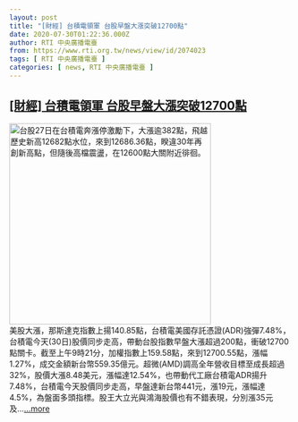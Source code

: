 ```yaml
---
layout: post
title: "[財經] 台積電領軍 台股早盤大漲突破12700點"
date: 2020-07-30T01:22:36.000Z
author: RTI 中央廣播電臺
from: https://www.rti.org.tw/news/view/id/2074023
tags: [ RTI 中央廣播電臺 ]
categories: [ news, RTI 中央廣播電臺 ]
---
```

<!--1596072156000-->
[[財經] 台積電領軍 台股早盤大漲突破12700點](https://www.rti.org.tw/news/view/id/2074023)
------

<div>
<img src="https://static.rti.org.tw/assets/thumbnails/2020/07/27/20200727000011M.jpg" width="360" alt="台股27日在台積電奔漲停激勵下，大漲逾382點，飛越歷史新高12682點水位，來到12686.36點，睽違30年再創新高點，但隨後高檔震盪，在12600點大關附近徘徊。" title="台股27日在台積電奔漲停激勵下，大漲逾382點，飛越歷史新高12682點水位，來到12686.36點，睽違30年再創新高點，但隨後高檔震盪，在12600點大關附近徘徊。"><br>美股大漲，那斯達克指數上揚140.85點，台積電美國存託憑證(ADR)強彈7.48%，台積電今天(30日)股價同步走高，帶動台股指數早盤大漲超過200點，衝破12700點關卡。截至上午9時21分，加權指數上159.58點，來到12700.55點，漲幅1.27%，成交金額新台幣559.35億元。超微(AMD)調高全年營收目標至成長超過32%，股價大漲8.48美元，漲幅達12.54%，也帶動代工廠台積電ADR揚升7.48%，台積電今天股價同步走高，早盤達新台幣441元，漲19元，漲幅達4.5%，為盤面多頭指標。股王大立光與鴻海股價也有不錯表現，分別漲35元及...<a target="_blank" href="https://www.rti.org.tw/news/view/id/2074023">...more</a>
</div>
